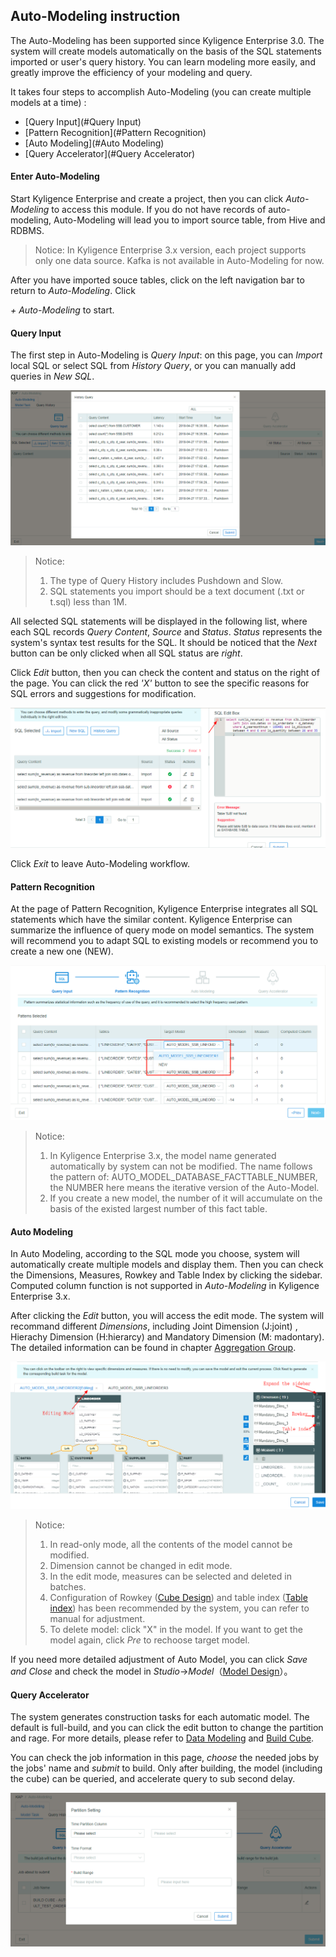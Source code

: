 ## Auto-Modeling instruction

The Auto-Modeling has been supported since Kyligence Enterprise 3.0. The system will create models automatically on the basis of the SQL statements imported or user's query history. You can learn modeling more easily, and greatly improve the efficiency of your modeling and query.

It takes four steps to accomplish Auto-Modeling (you can create multiple models at a time) :


- [Query Input](#Query Input)
- [Pattern Recognition](#Pattern Recognition)
- [Auto Modeling](#Auto Modeling)
- [Query Accelerator](#Query Accelerator)
  

#### Enter Auto-Modeling

Start Kyligence Enterprise and create a project, then you can click *Auto-Modeling* to access this module. If you do not have records of auto-modeling, Auto-Modeling will lead you to import source table, from Hive and RDBMS.

> Notice: In Kyligence Enterprise 3.x version, each project supports only one data source. Kafka is not available in Auto-Modeling for now.

After you have imported souce tables, click on the left navigation bar to return to *Auto-Modeling*.  Click 

*+ Auto-Modeling* to start.

#### Query Input

The first step in Auto-Modeling is *Query Input*: on this page, you can *Import* local SQL or select SQL from *History Query*, or you can manually add queries in *New SQL*.

![Import from query history](images/auto_modeling/SQL_history.en.png)



> Notice:
>
> 1. The type of Query History includes Pushdown and Slow.
> 2. SQL statements you import should be a text document (.txt or t.sql) less than 1M.

All selected SQL statements will be displayed in the following list, where each SQL records  *Query Content*, *Source* and *Status*. *Status* represents the system's syntax test results for the SQL. It should be noticed that the *Next* button can be only clicked when all SQL status are *right*.

Click *Edit* button, then you can check the content and status on the right of the page. You can click the red *'X'* button to see the specific reasons for SQL errors and suggestions for modification.

![Wrong reasons](images/auto_modeling/SQL_wrong_2.en.png)

Click *Exit* to leave Auto-Modeling workflow.

#### Pattern Recognition 

At the page of Pattern Recognition, Kyligence Enterprise integrates all SQL statements which have the similar content. Kyligence Enterprise can summarize the influence of query mode on model semantics. The system will recommend you to adapt SQL to existing models or recommend you to create a new one (NEW).

![Target Model](images/auto_modeling/pattern_target_model.en.png)



> Notice:
>
> 1. In Kyligence Enterprise 3.x, the model name generated automatically by system can not be modified. The name follows the pattern of: AUTO_MODEL_DATABASE_FACTTABLE_NUMBER, the NUMBER here means the iterative version of the Auto-Model.
> 2. If you create a new model, the number of it will accumulate on the basis of the existed largest number of this fact table.

#### Auto Modeling

In Auto Modeling, according to the SQL mode you choose, system will automatically create multiple models and display them. Then you can check the Dimensions, Measures, Rowkey and Table Index by clicking the sidebar. Computed column function is not supported in *Auto-Modeling* in Kyligence Enterprise 3.x.

After clicking the *Edit* button, you will access the edit mode. The system will recommand different *Dimensions*, including Joint Dimension (J:joint) , Hierachy Dimension (H:hierarcy) and Mandatory Dimension (M: madontary). The detailed information can be found in chapter [Aggregation Group](../model/cube/aggregation_group.en.md).

![Edit mode](images/auto_modeling/model_edit.en.png)

> Notice:
>
> 1. In read-only mode, all the contents of the model cannot be modified.
> 2. Dimension cannot be changed in edit mode.
> 3. In the edit mode, measures can be selected and deleted in batches.
> 4. Configuration of Rowkey ([Cube Design](../model/cube/create_cube.cn.md)) and table index ([Table index](../model/cube/table_index.cn.md)) has been recommended by the system, you can refer to manual for adjustment.
> 5. To delete model: click "X" in the model. If you want to get the model again, click *Pre* to rechoose target model.

If you need more detailed adjustment of Auto Model, you can click *Save and Close* and check the model in *Studio*→*Model*（[Model Design](../model/data_modeling.cn.md)）。

#### Query Accelerator

The system generates construction tasks for each automatic model. The default is full-build, and you can click the edit button to change the partition and rage. For more details, please refer to [Data Modeling](../model/data_modeling.en.md) and [Build Cube](../model/build_cube.en.md).

You can check the job information in this page, *choose* the needed jobs by the jobs' name and *submit* to build. Only after building, the model (including the cube) can be queried, and accelerate query to sub second delay.

![Partition and Range](images/auto_modeling/partition_edit.en.png)